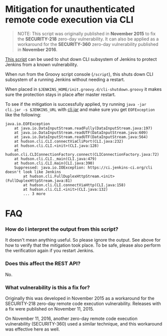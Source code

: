 # Mitigation for unauthenticated remote code execution via CLI

> NOTE: This script was originally published in **November 2015** to fix the **SECURITY-218** zero-day vulnerability. It can also be applied as a workaround for the **SECURITY-360** zero-day vulnerability published in **November 2016**.

[This script](cli-shutdown.groovy) can be used to shut down CLI subsystem of Jenkins to protect Jenkins from a known vulnerability.

When run from the Groovy script console (`/script`), this shuts down CLI subsystem of a running Jenkins without needing a restart.

When placed in `$JENKINS_HOME/init.groovy.d/cli-shutdown.groovy` it makes sure the protection stays in place after master restart.

To see if the mitigation is successfully applied, try running `java -jar cli.jar -s $JENKINS_URL` with [cli.jar](http://repo.jenkins-ci.org/releases/org/jenkins-ci/main/cli/1.636/cli-1.636-jar-with-dependencies.jar) and make sure you get `EOFException` like the following:

```
java.io.EOFException
	at java.io.DataInputStream.readFully(DataInputStream.java:197)
	at java.io.DataInputStream.readUTF(DataInputStream.java:609)
	at java.io.DataInputStream.readUTF(DataInputStream.java:564)
	at hudson.cli.CLI.connectViaCliPort(CLI.java:232)
	at hudson.cli.CLI.<init>(CLI.java:128)
	at hudson.cli.CLIConnectionFactory.connect(CLIConnectionFactory.java:72)
	at hudson.cli.CLI._main(CLI.java:479)
	at hudson.cli.CLI.main(CLI.java:390)
	Suppressed: java.io.IOException: https://ci.jenkins-ci.org/cli doesn't look like Jenkins
		at hudson.cli.FullDuplexHttpStream.<init>(FullDuplexHttpStream.java:81)
		at hudson.cli.CLI.connectViaHttp(CLI.java:158)
		at hudson.cli.CLI.<init>(CLI.java:132)
		... 3 more
```

# FAQ
### How do I interpret the output from this script?
It doesn't mean anything useful. So please ignore the output. See above for how to verify that the mitigation took place. To be safe, please also perform the verification again if you restart Jenkins.

### Does this affect the REST API?
No.

### What vulnerability is this a fix for?
Originally this was developed in November 2015 as a workaround for the SECURITY-218 zero-day remote code execution vulnerability. Releases with a fix were published on November 11, 2015.

On November 11, 2016, another zero-day remote code execution vulnerability (SECURITY-360) used a similar technique, and this workaround was effective here as well.
